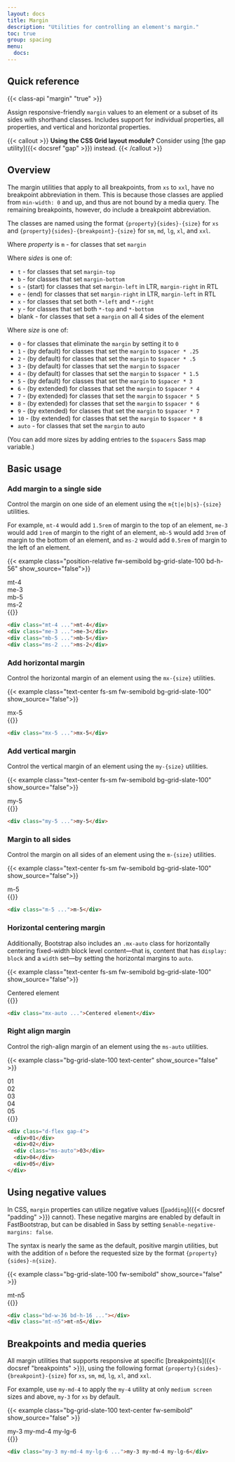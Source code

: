 ```yaml
---
layout: docs
title: Margin
description: "Utilities for controlling an element's margin."
toc: true
group: spacing
menu:
  docs:
---
```


## Quick reference

{{< class-api "margin" "true" >}}

Assign responsive-friendly `margin` values to an element or a subset of its sides with shorthand classes. Includes support for individual properties, all properties, and vertical and horizontal properties.

{{< callout >}}
**Using the CSS Grid layout module?** Consider using [the gap utility]({{< docsref "gap" >}}) instead.
{{< /callout >}}

## Overview

The margin utilities that apply to all breakpoints, from `xs` to `xxl`, have no breakpoint abbreviation in them. This is because those classes are applied from `min-width: 0` and up, and thus are not bound by a media query. The remaining breakpoints, however, do include a breakpoint abbreviation.

The classes are named using the format `{property}{sides}-{size}` for `xs` and `{property}{sides}-{breakpoint}-{size}` for `sm`, `md`, `lg`, `xl`, and `xxl`.

Where _property_ is `m` - for classes that set `margin`

Where _sides_ is one of:

- `t` - for classes that set `margin-top`
- `b` - for classes that set `margin-bottom`
- `s` - (start) for classes that set `margin-left` in LTR, `margin-right` in RTL
- `e` - (end) for classes that set `margin-right` in LTR, `margin-left` in RTL
- `x` - for classes that set both `*-left` and `*-right`
- `y` - for classes that set both `*-top` and `*-bottom`
- blank - for classes that set a `margin` on all 4 sides of the element

Where _size_ is one of:

- `0` - for classes that eliminate the `margin` by setting it to `0`
- `1` - (by default) for classes that set the `margin` to `$spacer * .25`
- `2` - (by default) for classes that set the `margin` to `$spacer * .5`
- `3` - (by default) for classes that set the `margin` to `$spacer`
- `4` - (by default) for classes that set the `margin` to `$spacer * 1.5`
- `5` - (by default) for classes that set the `margin` to `$spacer * 3`
- `6` - (by extended) for classes that set the `margin` to `$spacer * 4`
- `7` - (by extended) for classes that set the `margin` to `$spacer * 5`
- `8` - (by extended) for classes that set the `margin` to `$spacer * 6`
- `9` - (by extended) for classes that set the `margin` to `$spacer * 7`
- `10` - (by extended) for classes that set the `margin` to `$spacer * 8`
- `auto` - for classes that set the `margin` to auto

(You can add more sizes by adding entries to the `$spacers` Sass map variable.)

## Basic usage

### Add margin to a single side

Control the margin on one side of an element using the `m{t|e|b|s}-{size}` utilities.

For example, `mt-4` would add `1.5rem` of margin to the top of an element, `me-3` would add `1rem` of margin to the right of an element, `mb-5` would add `3rem` of margin to the bottom of an element, and `ms-2` would add `0.5rem` of margin to the left of an element.

{{< example class="position-relative fw-semibold bg-grid-slate-100 bd-h-56" show_source="false">}}
<div class="position-absolute start-50 top-0 translate-middle-x bg-striped-purple">
  <div class="text-bg-secondary mt-4 p-4 rounded">mt-4</div>
</div>
<div class="position-absolute top-50 end-0 translate-middle-y bg-striped-purple">
  <div class="text-bg-secondary me-3 p-4 rounded">me-3</div>
</div>
<div class="position-absolute bottom-0 start-50 bg-striped-purple">
  <div class="text-bg-secondary mb-5 p-4 rounded">mb-5</div>
</div>
<div class="position-absolute top-50 start-0 translate-middle-y bg-striped-purple">
  <div class="text-bg-secondary ms-2 p-4 rounded">ms-2</div>
</div>
{{</ example >}}

```html
<div class="mt-4 ...">mt-4</div>
<div class="me-3 ...">me-3</div>
<div class="mb-5 ...">mb-5</div>
<div class="ms-2 ...">ms-2</div>
```

### Add horizontal margin

Control the horizontal margin of an element using the `mx-{size}` utilities.

{{< example class="text-center fs-sm fw-semibold bg-grid-slate-100" show_source="false">}}
  <div class="d-inline-block bg-striped-purple">
      <div class="text-bg-secondary p-4 mx-5 rounded">mx-5</div>
  </div>
{{</ example >}}

```html
<div class="mx-5 ...">mx-5</div>
```

### Add vertical margin

Control the vertical margin of an element using the `my-{size}` utilities.

{{< example class="text-center fs-sm fw-semibold bg-grid-slate-100" show_source="false">}}
  <div class="d-inline-block bg-striped-purple">
      <div class="text-bg-secondary p-4 my-5 rounded">my-5</div>
  </div>
{{</ example >}}

```html
<div class="my-5 ...">my-5</div>
```

### Margin to all sides

Control the margin on all sides of an element using the `m-{size}` utilities.

{{< example class="text-center fs-sm fw-semibold bg-grid-slate-100" show_source="false">}}
  <div class="d-inline-block bg-striped-purple">
      <div class="text-bg-secondary p-4 m-5 rounded">m-5</div>
  </div>
{{</ example >}}

```html
<div class="m-5 ...">m-5</div>
```

### Horizontal centering margin

Additionally, Bootstrap also includes an `.mx-auto` class for horizontally centering fixed-width block level content—that is, content that has `display: block` and a `width` set—by setting the horizontal margins to `auto`.

{{< example class="text-center fs-sm fw-semibold bg-grid-slate-100" show_source="false">}}
  <div class="bg-striped-purple">
      <div class="text-bg-secondary p-4 mx-auto rounded col-6">Centered element</div>
  </div>
{{</ example >}}

```html
<div class="mx-auto ...">Centered element</div>
```

### Right align margin

Control the righ-align margin of an element using the `ms-auto` utilities.

{{< example class="bg-grid-slate-100 text-center" show_source="false" >}}
<div class="d-flex gap-4 bg-striped-purple rounded">
  <div class="text-bg-secondary p-4 rounded">01</div>
  <div class="text-bg-secondary p-4 rounded">02</div>
  <div class="ms-auto text-bg-secondary p-4 rounded">03</div>
  <div class="text-bg-secondary p-4 rounded">04</div>
  <div class="text-bg-secondary p-4 rounded">05</div>
</div>
{{</ example >}}

```html
<div class="d-flex gap-4">
  <div>01</div>
  <div>02</div>
  <div class="ms-auto">03</div>
  <div>04</div>
  <div>05</div>
</div>
```

## Using negative values

In CSS, `margin` properties can utilize negative values ([`padding`]({{< docsref "padding" >}}) cannot). These negative margins are enabled by default in FastBootstrap, but can be disabled in Sass by setting `$enable-negative-margins: false`.

The syntax is nearly the same as the default, positive margin utilities, but with the addition of `n` before the requested size by the format `{property}{sides}-n{size}`.

{{< example class="bg-grid-slate-100 fw-semibold" show_source="false" >}}
<div class="col-md-4 mx-auto d-flex flex-column align-items-center">
  <div class="bg-purple-subtler border bd-w-36 bd-h-16 rounded d-inline-block bg-striped-purple" style="--bs-border-color:var(--ds-border-discovery)"></div>
  <div class="text-bg-secondary p-4 rounded mt-n5 d-inline-block">mt-n5</div>
</div>
{{</ example  >}}

```html
<div class="bd-w-36 bd-h-16 ..."></div>
<div class="mt-n5">mt-n5</div>
```

## Breakpoints and media queries

All margin utilities that supports responsive at specific [breakpoints]({{< docsref "breakpoints" >}}), using the following format `{property}{sides}-{breakpoint}-{size}` for `xs`, `sm`, `md`, `lg`, `xl`, and `xxl`.

For example, use `my-md-4` to apply the `my-4` utility at only `medium screen` sizes and above, `my-3` for `xs` by default.

{{< example class="bg-grid-slate-100 text-center fw-semibold" show_source="false" >}}
  <div class="col-md-4 bg-striped-purple d-inline-block">
    <div class="text-bg-secondary p-4 rounded my-3 my-md-4 my-lg-6">my-3 my-md-4 my-lg-6</div>
  </div>
{{</ example >}}

```html
<div class="my-3 my-md-4 my-lg-6 ...">my-3 my-md-4 my-lg-6</div>
```
